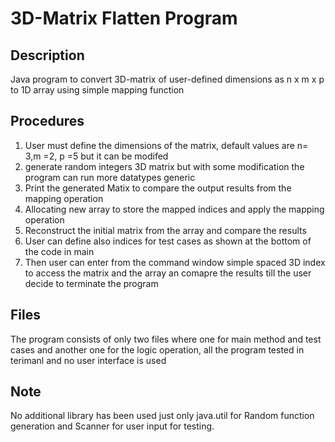 # 3D-Matrix Flatten Program

## Description
Java program to convert 3D-matrix of user-defined dimensions as n x m x p to 1D array using simple mapping function

## Procedures
1. User must define the dimensions of the matrix, default values are n= 3,m =2, p =5 but it can be modifed 
2. generate random integers 3D matrix but with some modification the program can run more datatypes generic
3. Print the generated Matix to compare the output results from the mapping operation
4. Allocating new array to store the mapped indices and apply the mapping operation
5. Reconstruct the initial matrix from the array and compare the results
6. User can define also indices for test cases as shown at the bottom of the code in main
7. Then user can enter from the command window simple spaced 3D index to access the matrix and the array an comapre the results till the user decide to terminate the program

## Files
The program consists of only two files where one for main method and test cases and another one for the logic operation, all the program tested in terimanl and no user interface is used

## Note
No additional library has been used just only java.util for Random function generation and Scanner for user input for testing.
